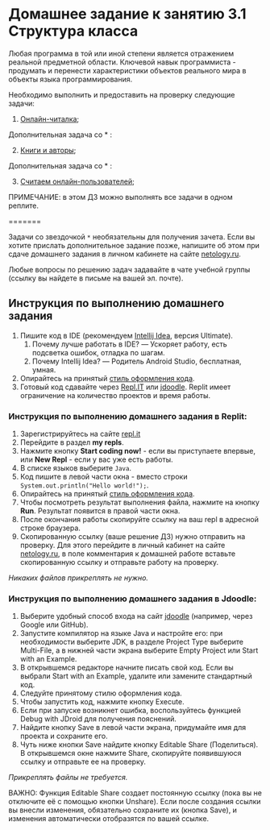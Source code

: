# Домашнее задание к занятию 3.1 Структура класса

Любая программа в той или иной степени является отражением реальной предметной области. Ключевой навык программиста - продумать и перенести характеристики объектов реального мира в объекты языка программирования. 

Необходимо выполнить и предоставить на проверку следующие задачи:

1. [Онлайн-читалка](1.6.1);

Дополнительная задача со * :

2. [Книги и авторы](1.6.2);

Дополнительная задача со * :

3. [Считаем онлайн-пользователей](1.6.3);

ПРИМЕЧАНИЕ: в этом ДЗ можно выполнять все задачи в одном реплите.

=======

Задачи со звездочкой `*` необязательны для получения зачета.
Если вы хотите прислать дополнительное задание позже, напишите об этом при сдаче домашнего задания в личном кабинете на сайте [netology.ru](https://netology.ru).

Любые вопросы по решению задач задавайте в чате учебной группы (ссылку вы найдете в письме на вашей эл. почте).


## Инструкция по выполнению домашнего задания

1. Пишите код в IDE (рекомендуем [Intellij Idea](https://www.jetbrains.com/idea/download/), версия Ultimate).
    1. Почему лучше работать в IDE? — Ускоряет работу, есть подсветка ошибок, отладка по шагам.
    1. Почему Intellij Idea? — Родитель Android Studio, бесплатная, умная.
2. Опирайтесь на принятый [стиль оформления кода](https://github.com/netology-code/codestyle/blob/master/java/README.md).
3. Готовый код сдавайте через [Repl.IT](http://repl.it/) или [jdoodle](https://www.jdoodle.com/). Replit имеет ограничение на количество проектов и время работы. 

### Инструкция по выполнению домашнего задания в Replit:

1. Зарегистрируйтесь на сайте [repl.it](http://repl.it/)
2. Перейдите в раздел **my repls**.
3. Нажмите кнопку **Start coding now!** - если вы приступаете впервые, или **New Repl** - если у вас уже есть работы.
4. В списке языков выберите `Java`.
5. Код пишите в левой части окна - вместо строки `System.out.println("Hello world!");`.
6. Опирайтесь на принятый [стиль оформления кода](https://github.com/netology-code/codestyle/blob/master/java/README.md).
7. Чтобы посмотреть результат выполнения файла, нажмите на кнопку **Run**. Результат появится в правой части окна.
8. После окончания работы скопируйте ссылку на ваш repl в адресной строке браузера.
9. Скопированную ссылку (ваше решение ДЗ) нужно отправить на проверку. Для этого перейдите в личный кабинет на сайте [netology.ru](http://netology.ru/), в поле комментария к домашней работе вставьте скопированную ссылку и отправьте работу на проверку.

*Никаких файлов прикреплять не нужно.*

### Инструкция по выполнению домашнего задания в Jdoodle:

1. Выберите удобный способ входа на сайт [jdoodle](https://www.jdoodle.com/) (например, через Google или GitHub).  
2. Запустите компилятор на языке Java и настройте его: при необходимости выберите JDK, в разделе Project Type выберите Multi-File, а в нижней части экрана выберите  Empty Project или Start with an Example.  
3. В открывшемся редакторе начните писать свой код. Если вы выбрали Start with an Example, удалите или замените стандартный код.  
4. Следуйте принятому стилю оформления кода.  
5. Чтобы запустить код, нажмите кнопку Execute.  
6. Если при запуске возникнет ошибка, воспользуйтесь функцией Debug with JDroid для получения пояснений.  
7. Найдите кнопку Save в левой части экрана, придумайте имя для проекта и сохраните его.  
8. Чуть ниже кнопки Save найдите кнопку Editable Share (Поделиться). В открывшемся окне нажмите Share, скопируйте появившуюся ссылку и отправьте ее на проверку.  

*Прикреплять файлы не требуется.*
  
ВАЖНО: Функция Editable Share создает постоянную ссылку (пока вы не отключите её с помощью кнопки Unshare). Если после создания ссылки вы внесли изменения, обязательно сохраните их (кнопка Save), и изменения автоматически отобразятся по вашей ссылке.
